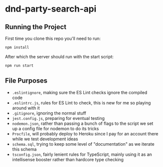 # dnd-party-search-api

## Running the Project

First time you clone this repo you'll need to run:

```bash
npm install
```

After which the server should run with the start script:

```bash
npm run start
```

## File Purposes

-   `.eslintignore`, making sure the ES Lint checks ignore the compiled code
-   `.eslintrc.js`, rules for ES Lint to check, this is new for me so playing around with it
-   `.gitignore`, ignoring the normal stuff
-   `jest.config.js`, preparing for eventual testing
-   `nodemon.json`, rather than passing a bunch of flags to the script we set up a config file for nodemon to do its tricks
-   `Procfile`, will probably deploy to Heroku since I pay for an account there while we test development ideas
-   `schema.sql`, trying to keep some level of "documentation" as we iterate this schema
-   `tsconfig.json`, fairly lenient rules for TypeScript, mainly using it as an intellisense booster rather than hardcore type checking
